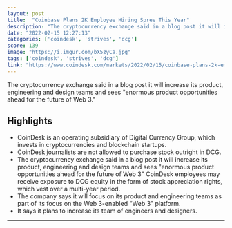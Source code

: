 ```yaml
---
layout: post
title:  "Coinbase Plans 2K Employee Hiring Spree This Year"
description: "The cryptocurrency exchange said in a blog post it will increase its product, engineering and design teams and sees \"enormous product opportunities ahead for the future of Web 3.\""
date: "2022-02-15 12:27:13"
categories: ['coindesk', 'strives', 'dcg']
score: 139
image: "https://i.imgur.com/bX5zyCa.jpg"
tags: ['coindesk', 'strives', 'dcg']
link: "https://www.coindesk.com/markets/2022/02/15/coinbase-plans-2k-employee-hiring-spree-this-year/"
---
```


The cryptocurrency exchange said in a blog post it will increase its product, engineering and design teams and sees \"enormous product opportunities ahead for the future of Web 3.\"

## Highlights

- CoinDesk is an operating subsidiary of Digital Currency Group, which invests in cryptocurrencies and blockchain startups.
- CoinDesk journalists are not allowed to purchase stock outright in DCG.
- The cryptocurrency exchange said in a blog post it will increase its product, engineering and design teams and sees "enormous product opportunities ahead for the future of Web 3" CoinDesk employees may receive exposure to DCG equity in the form of stock appreciation rights, which vest over a multi-year period.
- The company says it will focus on its product and engineering teams as part of its focus on the Web 3-enabled "Web 3" platform.
- It says it plans to increase its team of engineers and designers.

---
